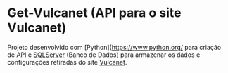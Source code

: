 # Get-Vulcanet (API para o site Vulcanet)

Projeto desenvolvido com [Python](https://www.python.org/ para criação de API e [SQLServer](https://www.microsoft.com/pt-br/sql-server/) (Banco de Dados) para armazenar os dados e configurações retiradas do site [Vulcanet](https://vulcanet.com.br/).